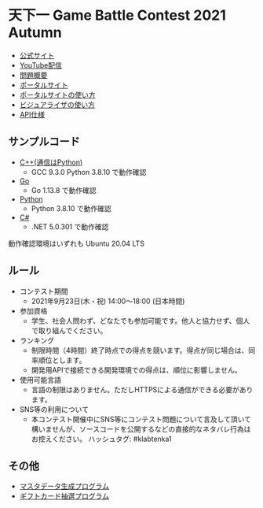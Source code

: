 # 天下一 Game Battle Contest 2021 Autumn

- [公式サイト](https://tenka1.klab.jp/2021-autumn/)
- [YouTube配信](https://www.youtube.com/watch?v=HWRGpiiZNVA)
- [問題概要](PROBLEM.md)
- [ポータルサイト](https://contest.2021-autumn.gbc.tenka1.klab.jp/portal/index.html#top)
- [ポータルサイトの使い方](portal.md)
- [ビジュアライザの使い方](visualizer.md)
- [API仕様](apispec.md)

## サンプルコード

- [C++(通信はPython)](cpp_and_python)
  - GCC 9.3.0 Python 3.8.10 で動作確認
- [Go](go)
  - Go 1.13.8 で動作確認
- [Python](py)
  - Python 3.8.10 で動作確認
- [C#](cs)
  - .NET 5.0.301 で動作確認

動作確認環境はいずれも Ubuntu 20.04 LTS

## ルール

- コンテスト期間
  - 2021年9月23日(木・祝) 14:00～18:00 (日本時間)
- 参加資格
  - 学生、社会人問わず、どなたでも参加可能です。他人と協力せず、個人で取り組んでください。
- ランキング
  - 制限時間（4時間）終了時点での得点を競います。得点が同じ場合は、同率順位とします。
  - 開発用APIで接続できる開発環境での得点は、順位に影響しません。
- 使用可能言語
  - 言語の制限はありません。ただしHTTPSによる通信ができる必要があります。
- SNS等の利用について
  - 本コンテスト開催中にSNS等にコンテスト問題について言及して頂いて構いませんが、ソースコードを公開するなどの直接的なネタバレ行為はお控えください。
ハッシュタグ: #klabtenka1

## その他

- [マスタデータ生成プログラム](generator)
- [ギフトカード抽選プログラム](lottery)
